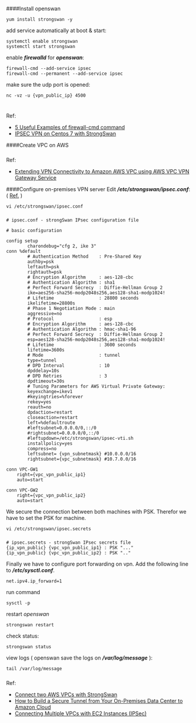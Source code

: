####Install openswan

	yum install strongswan -y
	
add service automatically at boot & start:

	systemctl enable strongswan
	systemctl start strongswan

enable ***firewalld*** for ***openswan***:

	firewall-cmd --add-service ipsec
	firewall-cmd --permanent --add-service ipsec

make sure the udp port is opened:

	nc -vz -u {vpn_public_ip} 4500
	
#
Ref:
- [5 Useful Examples of firewall-cmd command](https://www.thegeekdiary.com/5-useful-examples-of-firewall-cmd-command/) 
- [IPSEC VPN on Centos 7 with StrongSwan](https://raymii.org/s/tutorials/IPSEC_vpn_with_CentOS_7.html)

####Create VPC on AWS

###
Ref:
- [Extending VPN Connectivity to Amazon AWS VPC using AWS VPC VPN Gateway Service](https://docs.openvpn.net/configuration/extending-vpn-connectivity-to-amazon-aws-vpc-using-aws-vpc-vpn-gateway-service/) 

####Configure on-premises VPN server
Edit ***/etc/strongswan/ipsec.conf***: ( [Ref.](https://gist.github.com/heri16/2f59d22d1d5980796bfb#file-ipsec-conf-L60) )

	vi /etc/strongswan/ipsec.conf
###
	# ipsec.conf - strongSwan IPsec configuration file
	
	# basic configuration
	
	config setup
	        charondebug="cfg 2, ike 3"
	conn %default
	        # Authentication Method    : Pre-Shared Key
	        authby=psk
	        leftauth=psk
	        rightauth=psk
	        # Encryption Algorithm     : aes-128-cbc
	        # Authentication Algorithm : sha1
	        # Perfect Forward Secrecy  : Diffie-Hellman Group 2
	        ike=aes256-sha256-modp2048s256,aes128-sha1-modp1024!
	        # Lifetime                 : 28800 seconds
	        ikelifetime=28800s
	        # Phase 1 Negotiation Mode : main
	        aggressive=no
	        # Protocol                 : esp
	        # Encryption Algorithm     : aes-128-cbc
	        # Authentication Algorithm : hmac-sha1-96
	        # Perfect Forward Secrecy  : Diffie-Hellman Group 2
	        esp=aes128-sha256-modp2048s256,aes128-sha1-modp1024!
	        # Lifetime                 : 3600 seconds
	        lifetime=3600s
	        # Mode                     : tunnel
	        type=tunnel
	        # DPD Interval             : 10
	        dpddelay=10s
	        # DPD Retries              : 3
	        dpdtimeout=30s
	        # Tuning Parameters for AWS Virtual Private Gateway:
	        keyexchange=ikev1
	        #keyingtries=%forever
	        rekey=yes
	        reauth=no
	        dpdaction=restart
	        closeaction=restart
	        left=%defaultroute
	        #leftsubnet=0.0.0.0/0,::/0
	        #rightsubnet=0.0.0.0/0,::/0
	        #leftupdown=/etc/strongswan/ipsec-vti.sh
	        installpolicy=yes
	        compress=no
	        leftsubnet= {vpn_subnetmask} #10.0.0.0/16
	        rightsubnet={vpc_subnetmask} #10.7.0.0/16
	        
	conn VPC-GW1
		right={vpc_vpn_public_ip1}
		auto=start

	conn VPC-GW2
		right={vpc_vpn_public_ip2}
		auto=start

We secure the connection between both machines with PSK. Therefor we have to set the PSK for machine.

	vi /etc/strongswan/ipsec.secrets
###
	# ipsec.secrets - strongSwan IPsec secrets file
	{ip_vpn_public} {vpc_vpn_public_ip1} : PSK "..."
	{ip_vpn_public} {vpc_vpn_public_ip2} : PSK ".."

Finally we have to configure port forwarding on vpn. Add the following line to ***/etc/sysctl.conf***.

	net.ipv4.ip_forward=1
run command

	sysctl -p
	
restart *openswan*

	strongswan restart
	
check status:

	strongswan status
	
view logs ( openswan save the logs on ***/var/log/message*** ):

	tail /var/log/message

###
Ref: 
- [Connect two AWS VPCs with StrongSwan](https://www.peternijssen.nl/connect-multiple-aws-regions-with-strongswan) 
- [How to Build a Secure Tunnel from Your On-Premises Data Center to Amazon Cloud](https://www.stratoscale.com/blog/cloud/build-secure-tunnel-on-prem-data-center-amazon-cloud/) 
- [Connecting Multiple VPCs with EC2 Instances (IPSec)](https://aws.amazon.com/articles/connecting-multiple-vpcs-with-ec2-instances-ipsec/) 
